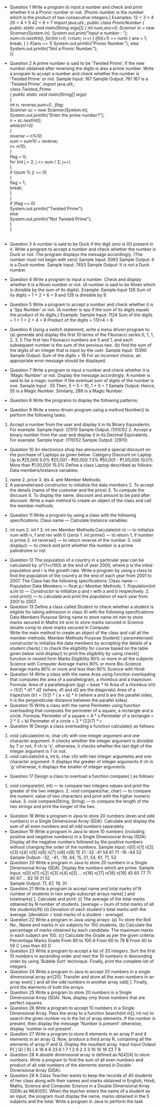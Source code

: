 - Question 1 
Write a program to input a number and check and print whether it is a Pronic number or not. [Pronic number is the number which is the product of two consecutive integers.] Examples: 12 = 3 * 4 20 = 4 * 5 42 = 6 * 7
import  java.util.*;
public class PronicNumber 
{
public static void main(String args[])
       {
        int num,ans=0;
        Scanner in = new Scanner(System.in);
        System.out.print("Input a number : ");
        num=in.nextInt();
        for(int i=0; i<num; i++)
        {
            if(i*(i+1) == num)
            {
                ans = 1;
                break;
            }
        }
         if(ans == 1)
         System.out.println("Pronic Number.");
        else
            System.out.println("Not a Pronic Number.");      
    }}




- Question 2 
A prime number is said to be 'Twisted Prime', if the new number obtained after reversing the digits is also a prime number. Write a program to accept a number and check whether the number is 'Twisted Prime' or not. Sample Input: 167 Sample Output: 761 167 is a 'Twisted Prime'. 
import java.util.*;  
class Twisted_Prime   
{ 
   public static void main(String[] args)  
    {  
    int n, reverse,sum=0 , flag;  
    Scanner sc = new Scanner(System.in);      
    System.out.println("Enter the prime number?");  
    n = sc.nextInt();  
    while(n!=0)  
        {  
        reverse = n%10;  
        sum = sum*10 + reverse;  
        n= n/10;  
        }  
    flag = 0;  
    for (int j = 2; j <= sum / 2; j++)  
    {  
        if ((sum % j) == 0)  
        {  
            flag = 1;  
            break;  
        }  
    }  
    if (flag == 0)  
            System.out.println("Twisted Prime");  
     else  
            System.out.println("Not Twisted Prime");  
}  
}  
 


- Question 3 
A number is said to be Duck if the digit zero is (0) present in it. Write a program to accept a number and check whether the number is Duck or not. The program displays the message accordingly. (The number must not begin with zero) Sample Input: 5063 Sample Output: It is a Duck number. Sample Input: 7453 Sample Output: It is not a Duck number. 

- Question 4 
Write a program to input a number. Check and display whether it is a Niven number or not. (A number is said to be Niven which is divisible by the sum of its digits). Example: Sample Input 126 Sum of its digits = 1 + 2 + 6 = 9 and 126 is divisible by 9. 

- Question 5 
Write a program to accept a number and check whether it is a 'Spy Number' or not. (A number is spy if the sum of its digits equals the product of its digits.) Example: Sample Input: 1124 Sum of the digits = 1 + 1 + 2 + 4 = 8 Product of the digits = 1*1*2*4 = 8

- Question 6 
Using a switch statement, write a menu driven program to: 
(a) generate and display the first 10 terms of the Fibonacci series      0, 1, 1, 2, 3, 5 The first two Fibonacci numbers are 0 and 1, and each subsequent number is the sum of the previous two. 
(b) find the sum of the digits of an integer that is input by the user. Sample Input: 15390 Sample Output: Sum of the digits = 18 For an incorrect choice, an appropriate error message should be displayed. 

- Question 7 
Write a program to input a number and check whether it is 'Magic Number' or not. Display the message accordingly. A number is said to be a magic number if the eventual sum of digits of the number is one. Sample Input : 55 Then, 5 + 5 = 10, 1 + 0 = 1 Sample Output: Hence, 55 is a Magic Number. Similarly, 289 is a Magic Number. 

- Question 8 
Write the programs to display the following patterns:     
- Question 9 
Write a menu driven program using a method Number() to perform the following tasks: 
1. Accept a number from the user and display it in its Binary Equivalents. For example: Sample Input: (21)10  Sample Output: (10101)2 2. Accept a binary number from the user and display it in its Decimal Equivalents. For example: Sample Input: (11101)2 Sample Output: (29)10 
- Question 10 
An electronics shop has announced a special discount on the purchase of Laptops as given below: 
Category Discount on Laptop 
Up to ₹25,000 5.0% 
₹25,001 - ₹50,000 7.5% 
₹50,001 - ₹1,00,000 10.0% 
More than ₹1,00,000 15.0% Define a class Laptop described as follows: 
Data members/instance variables: 
1. name 2. price 3. dis 4. amt 
Member Methods: 
1. A parameterised constructor to initialize the data members 2. To accept the details (name of the customer and the price) 3. To compute the discount 4. To display the name, discount and amount to be paid after discount. 
Write a main method to create an object of the class and call the member methods. 
- Question 11 
Write a program by using a class with the following specifications: 
Class name — Calculate 
Instance variables: 
1. int num 2. int f 3. int rev 
Member Methods:Calculate(int n) — to initialize num with n, f and rev with 0 (zero) 1. int prime() — to return 1, if number is prime 2. int reverse() — to return reverse of the number 3. void display() — to check and print whether the number is a prime palindrome or not 
- Question 12 
The population of a country in a particular year can be calculated by: p*(1+r/100) at the end of year 2000, where p is the initial population and r is the growth rate. 
Write a program by using a class to find the population of the country at the end of each year from 2001 to 2007. The Class has the following specifications: 
Class name — Population 
Data Members — float p,r 
Member Methods: 1. Population(int a,int b) — Constructor to initialize p and r with a and b respectively. 2. void print() — to calculate and print the population of each year from 2001 to 2007. 
- Question 13 
Define a class called Student to check whether a student is eligible for taking admission in class XI with the following specifications: 
Data Members Purpose String name to store name int mm to store marks secured in Maths int scm to store marks secured in Science double comp to store marks secured in Computer     
Write the main method to create an object of the class and call all the member methods. 
Member Methods 
Purpose 
Student( ) 
parameterised constructor to initialize the data members by accepting the details of a student check( ) to check the eligibility for course based on the table given below void display() to print the eligibility by using check() function in nested form 
Marks Eligibility 90% or more in all the subjects Science with Computer Average marks 90% or more Bio-Science Average marks 80% or more and less than 90% Science with Hindi 
- Question 14 
Write a class with the name Area using function overloading that computes the area of a parallelogram, a rhombus and a trapezium. 
Formula: 
Area of a parallelogram (pg) = base * ht 
Area of a rhombus (rh) = (1/2) * d1 * d2 (where, d1 and d2 are the diagonals) 
Area of a trapezium (tr) = (1/2) * ( a + b) * h (where a and b are the parallel sides, h is the perpendicular distance between the parallel sides) 
- Question 15 
Write a class with the name Perimeter using function overloading that computes the perimeter of a square, a rectangle and a circle. 
Formula: 
Perimeter of a square = 4 * s 
Perimeter of a rectangle = 2 * (l + b) 
Perimeter of a circle = 2 * (22/7) * r 
- Question 16 
Design a class overloading a function calculate() as follows: 
1. void calculate(int m, char ch) with one integer argument and one character argument. It checks whether the integer argument is divisible by 7 or not, if ch is 's', otherwise, it checks whether the last digit of the integer argument is 7 or not.
2. void calculate(int a, int b, char ch) with two integer arguments and one character argument. It displays the greater of integer arguments if ch is 'g' otherwise, it displays the smaller of integer arguments. 
- Question 17 
Design a class to overload a function compare( ) as follows: 
1. void compare(int, int) — to compare two integers values and print the greater of the two integers. 2. void compare(char, char) — to compare the numeric value of two characters and print with the higher numeric value. 3. void compare(String, String) — to compare the length of the two strings and print the longer of the two. 
 
- Question 18 
Write a program in Java to store 20 numbers (even and odd numbers) in a Single Dimensional Array (SDA). Calculate and display the sum of all even numbers and all odd numbers separately. 
- Question 19 
Write a program in Java to store 10 numbers (including positive and negative numbers) in a Single Dimensional Array (SDA). Display all the negative numbers followed by the positive numbers without changing the order of the numbers. Sample Input: 
n[0] n[1] n[2] n[3] n[4] n[5] n[6] n[7] n[8] n[9] 15 21 -32 -41 54 61 71 -19 -44 52  
Sample Output: -32, -41, -19, 44, 15, 21, 54, 61, 71, 52 
- Question 20 
Write a program in Java to store 20 numbers in a Single Dimensional Array (SDA). Display the numbers which are prime. Sample Input: 
n[0] n[1] n[2] n[3] n[4] n[5] ... n[16] n[17] n[18] n[19] 45 65 77 71 90 67 ... 82 19 31 52  
Sample Output: 71, 67, 19, 31 
- Question 21 
Write a program to accept name and total marks of N number of students in two single subscript arrays name[ ] and totalmarks[ ]. Calculate and print: (i) The average of the total marks obtained by N number of students. [average = (sum of total marks of all the students)/N] (ii) Deviation of each student's total marks with the average. [deviation = total marks of a student - average]   
- Question 22 
Write a program in Java using arrays: (a) To store the Roll No., Name and marks in six subjects for 100 students. (b) Calculate the percentage of marks obtained by each candidate. The maximum marks in each subject are 100. (c) Calculate the Grade as per the given criteria: 
Percentage Marks Grade From 80 to 100 A From 60 to 79 B From 40 to 59 C Less than 40 D  
- Question 23 
Write a program to accept a list of 20 integers. Sort the first 10 numbers in ascending order and next the 10 numbers in descending order by using 'Bubble Sort' technique. Finally, print the complete list of integers.  
- Question 24 
Write a program in Java to accept 20 numbers in a single dimensional array arr[20]. Transfer and store all the even numbers in an array even[ ] and all the odd numbers in another array odd[ ]. Finally, print the elements of both the arrays.  
- Question 25 
Write a program to store 20 numbers in a Single Dimensional Array (SDA). Now, display only those numbers that are perfect squares.  
- Question 26 
Write a program to accept 10 numbers in a Single Dimensional Array. Pass the array to a function Search(int m[], int ns) to search the given number ns in the list of array elements. If the number is present, then display the message 'Number is present' otherwise, display 'number is not present'. 
- Question 27 
Write a program to store 6 elements in an array P and 4 elements in an array Q. Now, produce a third array R, containing all the elements of array P and Q. Display the resultant array. 
Input Input Output P[ ] Q[ ] R[ ] 4 19 4 6 23 6 1 7 1 2 8 2 3   3 10   10     19     23     7     8  
- Question 28 
A double dimensional array is defined as N[4][4] to store numbers. Write a program to find the sum of all even numbers and product of all odd numbers of the elements stored in Double Dimensional Array (DDA). 
- Question 29 
A Class Teacher wants to keep the records of 40 students of her class along with their names and marks obtained in English, Hindi, Maths, Science and Computer Science in a Double Dimensional Array (DDA) as M[40][5]. When the teacher enters the name of a student as an input, the program must display the name, marks obtained in the 5 subjects and the total. Write a program in Java to perform the task